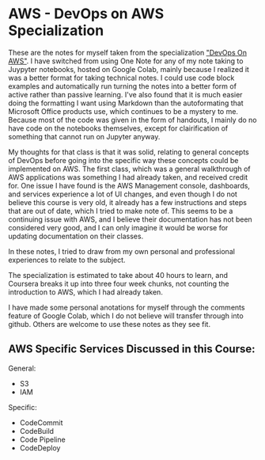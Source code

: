 # AWS - DevOps on AWS Specialization

These are the notes for myself taken from the specialization ["DevOps On AWS"](https://www.coursera.org/specializations/aws-devops). I have switched from using One Note for any of my note taking to Juypyter notebooks, hosted on Google Colab, mainly because I realized it was a better format for taking technical notes. I could use code block examples and automatically run turning the notes into a better form of active rather than passive learning. I've also found that it is much easier doing the formatting I want using Markdown than the autoformating that Microsoft Office products use, which continues to be a mystery to me. Because most of the code was given in the form of handouts, I mainly do no have code on the notebooks themselves, except for clairification of something that cannot run on Jupyter anyway.

My thoughts for that class is that it was solid, relating to general concepts of DevOps before going into the specific way these concepts could be implemented on AWS. The first class, which was a general walkthrough of AWS applications was something I had already taken, and received credit for. One issue I have found is the AWS Management console, dashboards, and services experience a lot of UI changes, and even though I do not believe this course is very old, it already has a few instructions and steps that are out of date, which I tried to make note of. This seems to be a continuing issue with AWS, and I believe their documentation has not been considered very good, and I can only imagine it would be worse for updating documentation on their classes.

In these notes, I tried to draw from my own personal and professional experiences to relate to the subject.

The specialization is estimated to take about 40 hours to learn, and Coursera breaks it up into three four week chunks, not counting the introduction to AWS, which I had already taken.

I have made some personal anotations for myself through the comments feature of Google Colab, which I do not believe will transfer through into github. Others are welcome to use these notes as they see fit.


## AWS Specific Services Discussed in this Course:

General:

* S3
* IAM

Specific:

* CodeCommit
* CodeBuild
* Code Pipeline
* CodeDeploy
